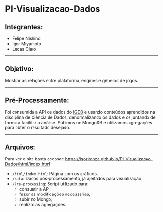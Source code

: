 # PI-Visualizacao-Dados

## Integrantes: 
- Felipe Nishino
- Igor Miyamoto
- Lucas Claro
  
-----
## Objetivo:

Mostrar as relações entre plataforma, engines e gêneros de jogos. 

-----
## Pré-Processamento:
Foi consumida a API de dados do [IGDB](https://api-docs.igdb.com/#about) e usando conteúdos aprendidos na disciplina de Ciência de Dados, denormalizando os dados e os juntando de forma a facilitar a análise.
Subimos no MongoDB e utilizamos agregações para obter o resultado desejado.

-----
## Arquivos:
Para ver o site basta acessar: https://igorkenzo.github.io/PI-Visualizacao-Dados/html/index.html

- `/html/index.html`: Página com os gráficos.
- `/data`: Dados pós-processamento, já ajeitados para visualização
- `/Pre-processing`: Script utilizado para: 
  - consumir a API;
  - fazer as modificações necessárias;
  - subir no Mongo;
  - realizar as agregações.
